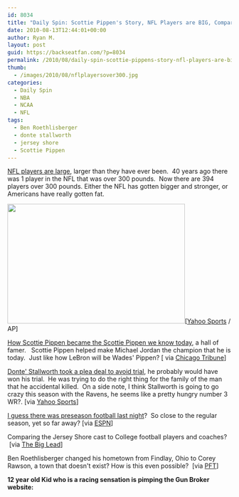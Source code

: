```yaml
---
id: 8034
title: "Daily Spin: Scottie Pippen's Story, NFL Players are BIG, Comparing Jersey Shore to College Football"
date: 2010-08-13T12:44:01+00:00
author: Ryan M.
layout: post
guid: https://backseatfan.com/?p=8034
permalink: /2010/08/daily-spin-scottie-pippens-story-nfl-players-are-big-comparing-jersey-shore-to-college-football/
thumb:
  - /images/2010/08/nflplayersover300.jpg
categories:
  - Daily Spin
  - NBA
  - NCAA
  - NFL
tags:
  - Ben Roethlisberger
  - donte stallworth
  - jersey shore
  - Scottie Pippen
---
```


<div class="entry">
  <p>
    <a href="https://news.yahoo.com/s/ap/20100808/ap_on_sp_fo_ne/fbn_nfl_heavyweights">NFL players are large</a>, larger than they have ever been.  40 years ago there was 1 player in the NFL that was over 300 pounds.  Now there are 394 players over 300 pounds. Either the NFL has gotten bigger and stronger, or Americans have really gotten fat.
  </p>

  <p>
    <a href="/images/2010/08/nflplayersover300.jpg"><img class="aligncenter size-full wp-image-8035" title="NFL HEAVYWEIGHTS" src="/images/2010/08/nflplayersover300.jpg" alt="" width="399" height="269" srcset="/images/2010/08/nflplayersover300.jpg 399w, /images/2010/08/nflplayersover300-300x202.jpg 300w" sizes="(max-width: 399px) 100vw, 399px" /></a>[<a href="https://news.yahoo.com/s/ap/20100808/ap_on_sp_fo_ne/fbn_nfl_heavyweights">Yahoo Sports</a> / AP]
  </p>

  <p>
    <a href="https://www.chicagotribune.com/sports/basketball/bulls/ct-spt-0813-haugh-chicago--20100812,0,145825.column">How Scottie Pippen became the Scottie Pippen we know today</a>, a hall of famer.   Scottie Pippen helped make Michael Jordan the champion that he is today.  Just like how LeBron will be Wades' Pippen? [ via <a href="https://www.chicagotribune.com/sports/basketball/bulls/ct-spt-0813-haugh-chicago--20100812,0,145825.column">Chicago Tribune</a>]
  </p>

  <p>
    <a href="https://sports.yahoo.com/nfl/news?slug=lc-stallworthsecondchance081210">Donte' Stallworth took a plea deal to avoid trial</a>, he probably would have won his trial.  He was trying to do the right thing for the family of the man that he accidental killed.  On a side note, I think Stallworth is going to go crazy this season with the Ravens, he seems like a pretty hungry number 3 WR?. [via <a href="https://sports.yahoo.com/nfl/news?slug=lc-stallworthsecondchance081210">Yahoo Sports</a>]
  </p>

  <p>
    <a href="https://scores.espn.go.com/nfl/recap?gameId=300812033">I guess there was preseason football last night</a>?  So close to the regular season, yet so far away? [via <a href="https://scores.espn.go.com/nfl/recap?gameId=300812033">ESPN</a>]
  </p>

  <p>
    Comparing the Jersey Shore cast to College football players and coaches?  [via <a href="https://thebiglead.com/index.php/2010/08/12/comparing-jersey-shore-characters-to-college-football-players-and-coaches/">The Big Lead</a>]
  </p>

  <p>
    Ben Roethlisberger changed his hometown from Findlay, Ohio to Corey Rawson, a town that doesn't exist? How is this even possible?  [via <a href="https://profootballtalk.nbcsports.com/2010/08/12/big-ben-ditches-his-hometown/?related=1">PFT</a>]
  </p>

  <p>
    <strong>12 year old Kid who is a racing sensation is pimping the Gun Broker website:</strong><br />
  </p>
</div>
